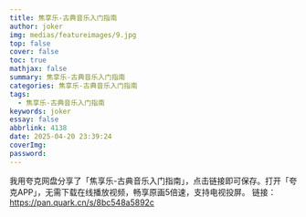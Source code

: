 ```yaml
---
title: 焦享乐-古典音乐入门指南
author: joker
img: medias/featureimages/9.jpg
top: false
cover: false
toc: true
mathjax: false
summary: 焦享乐-古典音乐入门指南
categories: 焦享乐-古典音乐入门指南
tags:
  - 焦享乐-古典音乐入门指南
keywords: joker
essay: false
abbrlink: 4138
date: 2025-04-20 23:39:24
coverImg:
password:
---
```


我用夸克网盘分享了「焦享乐-古典音乐入门指南」，点击链接即可保存。打开「夸克APP」，无需下载在线播放视频，畅享原画5倍速，支持电视投屏。
链接：https://pan.quark.cn/s/8bc548a5892c
